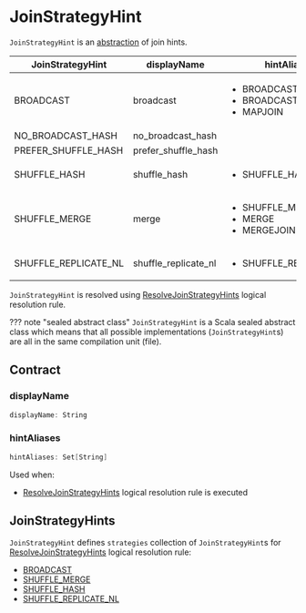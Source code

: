 # JoinStrategyHint

`JoinStrategyHint` is an [abstraction](#contract) of join hints.

JoinStrategyHint     | displayName          | hintAliases
---------------------|----------------------|---------
<span id="BROADCAST"> BROADCAST                       | broadcast            | <ul><li>BROADCAST</li><li>BROADCASTJOIN</li><li>MAPJOIN</li></ul>
<span id="NO_BROADCAST_HASH"> NO_BROADCAST_HASH       | no_broadcast_hash    |
<span id="PREFER_SHUFFLE_HASH"> PREFER_SHUFFLE_HASH   | prefer_shuffle_hash  |
<span id="SHUFFLE_HASH"> SHUFFLE_HASH                 | shuffle_hash         | <ul><li>SHUFFLE_HASH</li></ul>
<span id="SHUFFLE_MERGE"> SHUFFLE_MERGE               | merge                | <ul><li>SHUFFLE_MERGE</li><li>MERGE</li><li>MERGEJOIN</li></ul>
<span id="SHUFFLE_REPLICATE_NL"> SHUFFLE_REPLICATE_NL | shuffle_replicate_nl | <ul><li>SHUFFLE_REPLICATE_NL</li></ul>

`JoinStrategyHint` is resolved using [ResolveJoinStrategyHints](../logical-analysis-rules/ResolveJoinStrategyHints.md) logical resolution rule.

??? note "sealed abstract class"
    `JoinStrategyHint` is a Scala sealed abstract class which means that all possible implementations (`JoinStrategyHint`s) are all in the same compilation unit (file).

## Contract

### <span id="displayName"><span id="toString"> displayName

```scala
displayName: String
```

### <span id="hintAliases"> hintAliases

```scala
hintAliases: Set[String]
```

Used when:

* [ResolveJoinStrategyHints](../logical-analysis-rules/ResolveJoinStrategyHints.md) logical resolution rule is executed

## <span id="strategies"> JoinStrategyHints

`JoinStrategyHint` defines `strategies` collection of `JoinStrategyHint`s for [ResolveJoinStrategyHints](../logical-analysis-rules/ResolveJoinStrategyHints.md#STRATEGY_HINT_NAMES) logical resolution rule:

* [BROADCAST](#BROADCAST)
* [SHUFFLE_MERGE](#SHUFFLE_MERGE)
* [SHUFFLE_HASH](#SHUFFLE_HASH)
* [SHUFFLE_REPLICATE_NL](#SHUFFLE_REPLICATE_NL)
